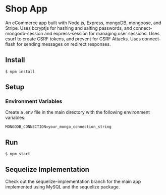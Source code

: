 # Shop App

An eCommerce app built with Node.js, Express, mongoDB, mongoose, and Stripe. Uses bcryptjs for hashing and salting passwords, and connect-mongodb-session and express-session for managing user sessions. Uses csurf to create CSRF tokens, and prevent for CSRF Attacks. Uses connect-flash for sending messages on redirect responses.

## Install

    $ npm install

## Setup

### Environment Variables

Create a .env file in the main directory with the following environment variables:

    MONGODB_CONNECTION=your_mongo_connection_string

## Run

    $ npm start

## Sequelize Implementation

Check out the sequelize-implementation branch for the main app implemented using MySQL and the sequelize package.
